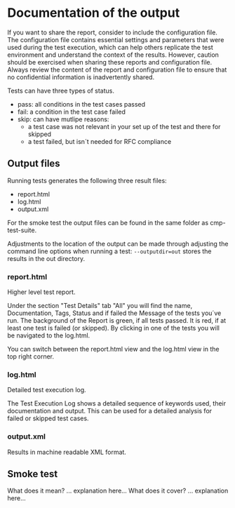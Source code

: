<!--
SPDX-FileCopyrightText: Copyright 2025 Siemens AG

SPDX-License-Identifier: Apache-2.0
-->


# Documentation of the output
If you want to share the report, consider to include the configuration file. The configuration file contains essential settings and parameters that were used during the test execution, which can help others replicate the test environment and understand the context of the results.
However, caution should be exercised when sharing these reports and configuration file. Always review the content of the report and configuration file to ensure that no confidential information is inadvertently shared.

Tests can have three types of status.
- pass: all conditions in the test cases passed
- fail: a condition in the test case failed 
- skip: can have mutlipe reasons:
    - a test case was not relevant in your set up of the test and there for skipped
    - a test failed, but isn´t needed for RFC compliance

## Output files
Running tests generates the following three result files:
- report.html
- log.html
- output.xml

For the smoke test the output files can be found in the same folder as cmp-test-suite. 

Adjustments to the location of the output can be made through adjusting the command line options when running a test:
`--outputdir=out` stores the results in the out directory.

### report.html
Higher level test report.

Under the section "Test Details" tab "All" you will find the name, Documentation, Tags, Status and if failed the Message of the tests you´ve run. 
The background of the Report is green, if all tests passed. It is red, if at least one test is failed (or skipped).
By clicking in one of the tests you will be navigated to the log.html.

You can switch between the report.html view and the log.html view in the top right corner. 

### log.html
Detailed test execution log.

The Test Execution Log shows a detailed sequence of keywords used, their documentation and output. 
This can be used for a detailed analysis for failed or skipped test cases.
### output.xml
Results in machine readable XML format.


## Smoke test
What does it mean? ... explanation here...
What does it cover? ... explanation here...

